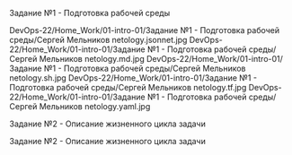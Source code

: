 Задание №1 - Подготовка рабочей среды

DevOps-22/Home_Work/01-intro-01/Задание №1 - Подготовка рабочей среды/Сергей Мельников netology.jsonnet.jpg
DevOps-22/Home_Work/01-intro-01/Задание №1 - Подготовка рабочей среды/Сергей Мельников netology.md.jpg
DevOps-22/Home_Work/01-intro-01/Задание №1 - Подготовка рабочей среды/Сергей Мельников netology.sh.jpg
DevOps-22/Home_Work/01-intro-01/Задание №1 - Подготовка рабочей среды/Сергей Мельников netology.tf.jpg
DevOps-22/Home_Work/01-intro-01/Задание №1 - Подготовка рабочей среды/Сергей Мельников netology.yaml.jpg

Задание №2 - Описание жизненного цикла задачи

Задание №2 - Описание жизненного цикла задачи